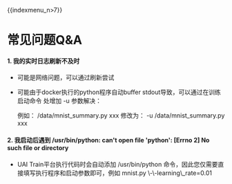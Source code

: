 {{indexmenu_n>7}}

# 常见问题Q\&A

#### 1\. 我的实时日志刷新不及时

  - 可能是网络问题，可以通过刷新尝试
  - 可能由于docker执行的python程序自动buffer stdout导致，可以通过在训练启动命令 处增加 -u 参数解决：



    例如：
        /data/mnist_summary.py xxx
        修改为：
        -u /data/mnist_summary.py xxx

#### 2\. 我启动后遇到 /usr/bin/python: can't open file 'python': \[Errno 2\] No such file or directory

  - UAI Train平台执行代码时会自动添加 /usr/bin/python 命令，因此您仅需要直接填写执行程序和启动参数即可，例如
    mnist.py \\-\\-learning\\\_rate=0.01
